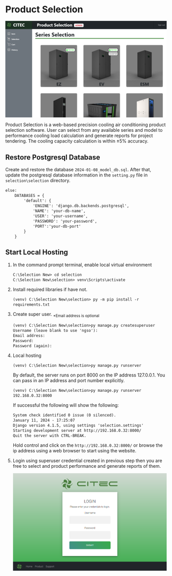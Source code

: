# Product Selection 

<img src="img/cover.png" align="center" alt="Product Selection" width="890">

Product Selection is a web-based precision cooling air conditioning product selection software. User can select from any available series and model to performance cooling load calculation and generate reports for project tendering. The cooling capacity calculation is within ±5% accuracy.


## Restore Postgresql Database
Create and restore the database ```2024-01-08_model_db.sql```.
After that, update the postgresql database information in the ```setting.py``` file in ```selection\selection``` directory.
```
else:
    DATABASES = {
        'default': {
            'ENGINE': 'django.db.backends.postgresql',
            'NAME': 'your-db-name',
            'USER': 'your-username',
            'PASSWORD': 'your-password',
            'PORT':'your-db-port'
        }
    }
```

## Start Local Hosting
1. In the command prompt terminal, enable local virtual environment
   ```
   C:\Selection New> cd selection
   C:\Selection New\selection> venv\Scripts\activate
   ```


2. Install required libraries if have not.
   ```
   (venv) C:\Selection New\selection> py -m pip install -r requirements.txt
   ```


3. Create super user. <sub>*Email address is optional</sub>
   ```
   (venv) C:\Selection New\selection>py manage.py createsuperuser
   Username (leave blank to use 'ngso'):
   Email address:
   Password:
   Password (again):
   ```

  
4. Local hosting
   ```
   (venv) C:\Selection New\selection>py manage.py runserver
   ```
   By default, the server runs on port 8000 on the IP address 127.0.0.1. You can pass in an IP address and port number explicitly.
   ```
   (venv) C:\Selection New\selection>py manage.py runserver 192.168.0.32:8000
   ```
   If successful the following will show the following:
   ```
   System check identified 0 issue (0 silenced).
   January 11, 2024 - 17:25:07
   Django version 4.1.5, using settings 'selection.settings'
   Starting development server at http://192.168.0.32:8000/
   Quit the server with CTRL-BREAK.
   ```
   Hold control and click on the ```http://192.168.0.32:8000/``` or browse the ip address using a web browser to start using the website.

    
5. Login using superuser credential created in previous step then you are free to select and product performance and generate reports of them.
   
   <img src="img/login.png" align="center" alt="Login" width="890">
   




   
